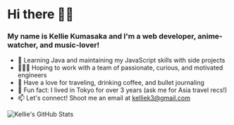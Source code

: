 # Hi there 👋🏻

### My name is Kellie Kumasaka and I'm a web developer, anime-watcher, and music-lover!

- 🌱 Learning Java and maintaining my JavaScript skills with side projects
- 👩🏻‍💻 Hoping to work with a team of passionate, curious, and motivated engineers
- 💜 Have a love for traveling, drinking coffee, and bullet journaling
- 👀 Fun fact: I lived in Tokyo for over 3 years (ask me for Asia travel recs!)
- 📫 Let's connect! Shoot me an email at [kelliek3@gmail.com](mailto:kelliek3@gmail.com)

<img align="left" alt="Kellie's GitHub Stats" src="https://github-readme-stats.vercel.app/api?username=kelliekumasaka&show_icons=true&hide_border=true" />
